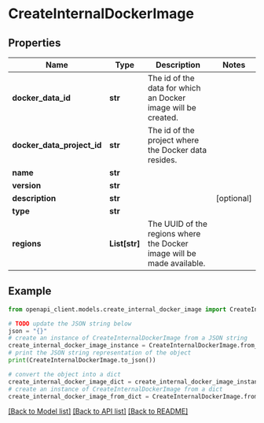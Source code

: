 # CreateInternalDockerImage


## Properties

Name | Type | Description | Notes
------------ | ------------- | ------------- | -------------
**docker_data_id** | **str** | The id of the data for which an Docker image will be created. | 
**docker_data_project_id** | **str** | The id of the project where the Docker data resides. | 
**name** | **str** |  | 
**version** | **str** |  | 
**description** | **str** |  | [optional] 
**type** | **str** |  | 
**regions** | **List[str]** | The UUID of the regions where the Docker image will be made available. | 

## Example

```python
from openapi_client.models.create_internal_docker_image import CreateInternalDockerImage

# TODO update the JSON string below
json = "{}"
# create an instance of CreateInternalDockerImage from a JSON string
create_internal_docker_image_instance = CreateInternalDockerImage.from_json(json)
# print the JSON string representation of the object
print(CreateInternalDockerImage.to_json())

# convert the object into a dict
create_internal_docker_image_dict = create_internal_docker_image_instance.to_dict()
# create an instance of CreateInternalDockerImage from a dict
create_internal_docker_image_from_dict = CreateInternalDockerImage.from_dict(create_internal_docker_image_dict)
```
[[Back to Model list]](../README.md#documentation-for-models) [[Back to API list]](../README.md#documentation-for-api-endpoints) [[Back to README]](../README.md)


